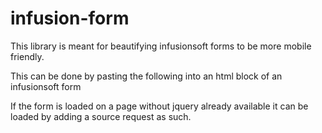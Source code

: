 # infusion-form

This library is meant for beautifying infusionsoft forms to be more mobile
friendly. 


This can be done by pasting the following into an html block of an infusionsoft form

<script type="text/javascript" src="https://rawgit.com/almoore/infusion-form/master/webform-bootstrap-style.js">
</script>

If the form is loaded on a page without jquery already available it can be
loaded by adding a source request as such.

<script type="text/javascript" src="https://ajax.googleapis.com/ajax/libs/jquery/1/jquery.min.js">
</script>
